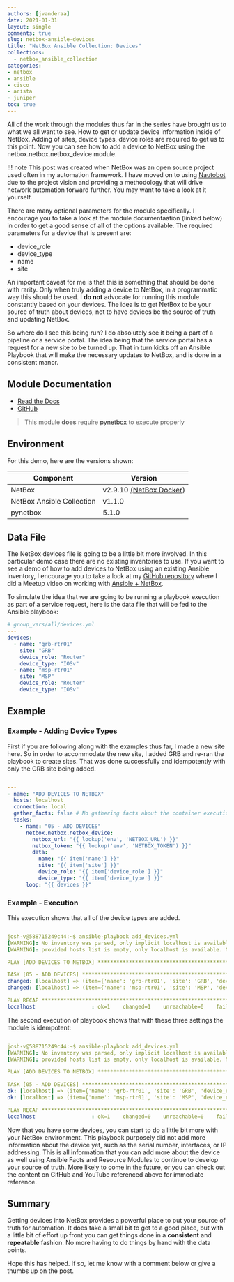 ```yaml
---
authors: [jvanderaa]
date: 2021-01-31
layout: single
comments: true
slug: netbox-ansible-devices
title: "NetBox Ansible Collection: Devices"
collections:
  - netbox_ansible_collection
categories:
- netbox
- ansible
- cisco
- arista
- juniper
toc: true
---
```


All of the work through the modules thus far in the series have brought us to what we all want to see. How to get or update device information inside of NetBox. Adding of sites, device types, device roles are required to get us to this point. Now you can see how to add a device to NetBox using the netbox.netbox.netbox_device module.  

!!! note
    This post was created when NetBox was an open source project used often in my automation framework. I have moved on to using [Nautobot](https://www.nautobot.com) due to the project vision and providing a methodology that will drive network automation forward further. You may want to take a look at it yourself.

<!-- more -->

There are many optional parameters for the module specifically. I encourage you to take a look at the module documentaation (linked below) in order to get a good sense of all of the options available. The required parameters for a device that is present are:

* device_role
* device_type
* name
* site

An important caveat for me is that this is something that should be done with rarity. Only when truly adding a device to NetBox, in a programmatic way this should be used. I **do not** advocate for running this module constantly based on your devices. The idea is to get NetBox to be your source of truth about devices, not to have devices be the source of truth and updating NetBox.  

So where do I see this being run? I do absolutely see it being a part of a pipeline or a service portal. The idea being that the service portal has a request for a new site to be turned up. That in turn kicks off an Ansible Playbook that will make the necessary updates to NetBox, and is done in a consistent manor.

## Module Documentation

* [Read the Docs](https://netbox-ansible-collection.readthedocs.io/en/latest/plugins/netbox_device_module.html)
* [GitHub](https://github.com/netbox-community/ansible_modules/blob/devel/plugins/modules/netbox_device.py)

> This module **does** require [pynetbox](https://github.com/digitalocean/pynetbox) to execute properly

## Environment

For this demo, here are the versions shown:

| Component                 | Version                                                                      |
| ------------------------- | ---------------------------------------------------------------------------- |
| NetBox                    | v2.9.10 [(NetBox Docker)](https://github.com/netbox-community/netbox-docker) |
| NetBox Ansible Collection | v1.1.0                                                                       |
| pynetbox                  | 5.1.0                                                                        |

## Data File

The NetBox devices file is going to be a little bit more involved. In this particular demo case there are no existing inventories to use. If you want to see a demo of how to add devices to NetBox using an existing Ansible inventory, I encourage you to take a look at my [GitHub repository](https://github.com/jvanderaa/ansible_netbox_demo) where I did a Meetup video on working with [Ansible + NetBox](https://www.youtube.com/watch?v=GyQf5F0gr3w).  

To simulate the idea that we are going to be running a playbook execution as part of a service request, here is the data file that will be fed to the Ansible playbook:

```yaml
# group_vars/all/devices.yml
---
devices:
  - name: "grb-rtr01"
    site: "GRB"
    device_role: "Router"
    device_type: "IOSv"
  - name: "msp-rtr01"
    site: "MSP"
    device_role: "Router"
    device_type: "IOSv"
```

## Example

### Example - Adding Device Types

First if you are following along with the examples thus far, I made a new site here. So in order to accommodate the new site, I added GRB and re-ran the playbook to create sites. That was done successfully and idempotently with only the GRB site being added.

```yaml

---
- name: "ADD DEVICES TO NETBOX"
  hosts: localhost
  connection: local
  gather_facts: false # No gathering facts about the container execution env
  tasks:
    - name: "05 - ADD DEVICES"
      netbox.netbox.netbox_device:
        netbox_url: "{{ lookup('env', 'NETBOX_URL') }}"
        netbox_token: "{{ lookup('env', 'NETBOX_TOKEN') }}"
        data:
          name: "{{ item['name'] }}"
          site: "{{ item['site'] }}"
          device_role: "{{ item['device_role'] }}"
          device_type: "{{ item['device_type'] }}"
      loop: "{{ devices }}"


```

### Example - Execution

This execution shows that all of the device types are added.

```yaml linenums="1"

josh-v@588715249c44:~$ ansible-playbook add_devices.yml
[WARNING]: No inventory was parsed, only implicit localhost is available
[WARNING]: provided hosts list is empty, only localhost is available. Note that the implicit localhost does not match 'all'

PLAY [ADD DEVICES TO NETBOX] **************************************************************************************************************************

TASK [05 - ADD DEVICES] *******************************************************************************************************************************
changed: [localhost] => (item={'name': 'grb-rtr01', 'site': 'GRB', 'device_role': 'Router', 'device_type': 'IOSv'})
changed: [localhost] => (item={'name': 'msp-rtr01', 'site': 'MSP', 'device_role': 'Router', 'device_type': 'IOSv'})

PLAY RECAP ********************************************************************************************************************************************
localhost                  : ok=1    changed=1    unreachable=0    failed=0    skipped=0    rescued=0    ignored=0 


```

The second execution of playbook shows that with these three settings the module is idempotent:

```yaml linenums="1"

josh-v@588715249c44:~$ ansible-playbook add_devices.yml
[WARNING]: No inventory was parsed, only implicit localhost is available
[WARNING]: provided hosts list is empty, only localhost is available. Note that the implicit localhost does not match 'all'

PLAY [ADD DEVICES TO NETBOX] **************************************************************************************************************************

TASK [05 - ADD DEVICES] *******************************************************************************************************************************
ok: [localhost] => (item={'name': 'grb-rtr01', 'site': 'GRB', 'device_role': 'Router', 'device_type': 'IOSv'})
ok: [localhost] => (item={'name': 'msp-rtr01', 'site': 'MSP', 'device_role': 'Router', 'device_type': 'IOSv'})

PLAY RECAP ********************************************************************************************************************************************
localhost                  : ok=1    changed=0    unreachable=0    failed=0    skipped=0    rescued=0    ignored=0   


```

Now that you have some devices, you can start to do a little bit more with your NetBox environment. This playbook purposely did not add more information about the device yet, such as the serial number, interfaces, or IP addressing. This is all information that you can add more about the device as well using Ansible Facts and Resource Modules to continue to develop your source of truth. More likely to come in the future, or you can check out the content on GitHub and YouTube referenced above for immediate reference.

## Summary

Getting devices into NetBox provides a powerful place to put your source of truth for automation. It does take a small bit to get to a good place, but with a little bit of effort up front you can get things done in a **consistent** and **repeatable** fashion. No more having to do things by hand with the data points.  

Hope this has helped. If so, let me know with a comment below or give a thumbs up on the post.
